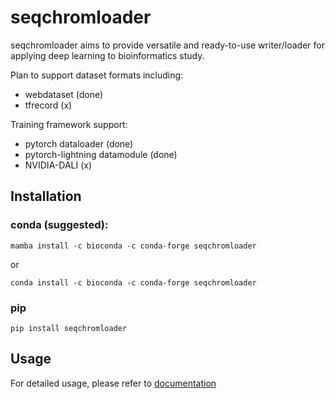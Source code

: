 # seqchromloader

seqchromloader aims to provide versatile and ready-to-use writer/loader for applying deep learning to bioinformatics study.

Plan to support dataset formats including:
- webdataset (done)
- tfrecord (x)

Training framework support:
- pytorch dataloader (done)
- pytorch-lightning datamodule (done)
- NVIDIA-DALI (x)

## Installation

### conda (suggested):

`mamba install -c bioconda -c conda-forge seqchromloader`

or

`conda install -c bioconda -c conda-forge seqchromloader`

### pip

`pip install seqchromloader`

## Usage

For detailed usage, please refer to [documentation](https://seqchromloader.readthedocs.io/en/latest/)
